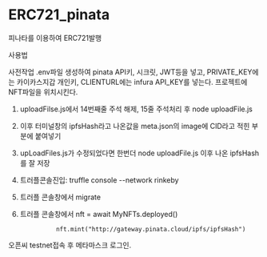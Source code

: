 # ERC721_pinata
피나타를 이용하여 ERC721발행

사용법

사전작업 .env파일 생성하여 pinata API키, 시크릿, JWT등을 넣고, PRIVATE_KEY에는 카이카스지갑 개인키, CLIENTURL에는 infura API_KEY를 넣는다.
프로젝트에 NFT파일을 위치시킨다.

1. uploadFilse.js에서 14번째줄 주석 해제, 15줄 주석처리 후 node uploadFile.js

2. 이후 터미널창의 ipfsHash라고 나온값을 meta.json의 image에 CID라고 적힌 부분에 붙여넣기

3. upLoadFiles.js가 수정되었다면 한번더 node uploadFile.js 이후 나온 ipfsHash를 잘 저장

4. 트러플콘솔진입: truffle console --network rinkeby

5. 트러플 콘솔창에서 migrate

6. 트러플 콘솔창에서 nft = await MyNFTs.deployed() 
                 
                 nft.mint("http://gateway.pinata.cloud/ipfs/ipfsHash")

오픈씨 testnet접속 후 메타마스크 로그인.
